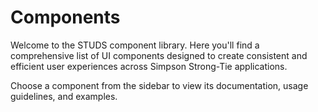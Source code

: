 # Components

Welcome to the STUDS component library. Here you'll find a comprehensive list of UI components designed to create consistent and efficient user experiences across Simpson Strong-Tie applications.

Choose a component from the sidebar to view its documentation, usage guidelines, and examples.